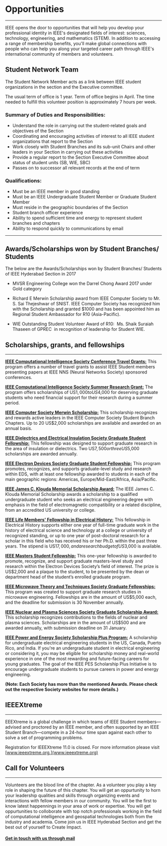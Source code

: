 # Opportunities

---

IEEE opens the door to opportunities that will help you develop your professional identity in IEEE's designated fields of interest: sciences, technology, engineering, and mathematics (STEM). In addition to accessing a range of membership benefits, you'll make global connections with people who can help you along your targeted career path through IEEE's international community of members and volunteers.

## Student Network Team
The Student Network Member acts as a link between IEEE student organizations in the section and the Executive committee.

The usual term of office is 1 year. Term of office begins in April. The time needed to fulfill this volunteer position is approximately 7 hours per week.

### Summary of Duties and Responsibilities:

* Understand the role in carrying out the student-related goals and objectives of the Section
* Coordinating and encouraging activities of interest to all IEEE student organizations that report to the Section
* Work closely with Student Branches and its sub-unit Chairs and other leaders in your Section in carrying out these activities
* Provide a regular report to the Section Executive Committee about status of student units (SB, WIE, SBC)
* Passes on to successor all relevant records at the end of term

### Qualifications:
* Must be an IEEE member in good standing
* Must be an IEEE Undergraduate Student Member or Graduate Student Member
* Must reside in the geographic boundaries of the Section
* Student branch officer experience
* Ability to spend sufficient time and energy to represent student branches and chapters
* Ability to respond quickly to communications by email

---

## Awards/Scholarships won by Student Branches/ Students

The below are the Awards/Scholarships won by Student Branches/ Students of IEEE Hyderabad Section in 2017

* MVSR Engineering College won the Darrel Chong Award 2017 under Gold category

* Richard E Merwin Scholarship award from IEEE Computer Society to Mr. S. Sai Thejeshwar of SNIST. IEEE Computer Society has recognized   him with the Scholarship and granted $1000 and has been appointed him as Regional Student Ambassador for R10 (Asia-Pacific).

* WIE Outstanding Student Volunteer Award of R10:  Ms. Shaik Suraiah Thaseen of GPREC  in recognition of leadership for Student WIE.


## Scholarships, grants, and fellowships

---

[**IEEE Computational Intelligence Society Conference Travel Grants:**](https://www.ieee.org/membership_services/membership/students/awards/comp_intelligence.html) This program offers a number of travel grants to assist IEEE Student members presenting papers at IEEE NNS (Neural Networks Society) sponsored conferences. 

[**IEEE Computational Intelligence Society Summer Research Grant:**](https://www.ieee.org/membership_services/membership/students/awards/comp_intelligence.html) The program offers scholarships of US$1,000 to US$4,000 for deserving graduate students who need financial support for their research during a summer period. 

[**IEEE Computer Society Merwin Scholarship:**](https://www.computer.org/web/students/merwin) This scholarship recognizes and rewards active leaders in the IEEE Computer Society Student Branch Chapters. Up to 20 US$2,000 scholarships are available and awarded on an annual basis.

[**IEEE Dielectrics and Electrical Insulation Society Graduate Student Fellowship:**](https://www.ieee.org/membership_services/membership/students/awards/dei_soc.html) This fellowship was designed to support graduate research in the area of insulation or dielectrics. Two US$7,500 or three US$5,000 scholarships are awarded annually.

[**IEEE Electron Devices Society Graduate Student Fellowship:**](https://www.ieee.org/membership_services/membership/students/awards/eds_fellowship.html) This program promotes, recognizes, and supports graduate-level study and research within EDS, with at least one fellowship awarded to students in each of the main geographic regions: Americas, Europe/Mid-East/Africa, Asia/Pacific.

[**IEEE James C. Klouda Memorial Scholarship Award:**](https://www.ieee.org/membership_services/membership/students/awards/klouda_memorial_scholarship.html) The IEEE James C. Klouda Memorial Scholarship awards a scholarship to a qualified undergraduate student who seeks an electrical engineering degree with emphasis in the field of electromagnetic compatibility or a related discipline, from an accredited US university or college.

[**IEEE Life Members' Fellowship in Electrical History:**](https://www.ieee.org/about/history_center/fellowship.html) This fellowship in Electrical History supports either one year of full-time graduate work in the history of electrical science and technology at a college or university of recognized standing, or up to one year of post-doctoral research for a scholar in this field who has received his or her Ph.D. within the past three years. The stipend is US$17,000, and a research budget of US$3,000 is available.

[**IEEE Masters Student Fellowship:**](http://eds.ieee.org/eds-masters-student-fellowship.html) This one-year fellowship is awarded to promote, recognize, and support graduate masters-level study and research within the Electron Devices Society’s field of interest. The prize is US$2,000 and a plaque to the student, to be presented by the dean or department head of the student’s enrolled graduate program.

[**IEEE Microwave Theory and Techniques Society Graduate Fellowships:**](https://www.ieee.org/membership_services/membership/students/awards/mtt_graduate.html) This program was created to support graduate research studies in microwave engineering. Fellowships are in the amount of US$5,000 each, and the deadline for submission is 30 November annually.

[**IEEE Nuclear and Plasma Sciences Society Graduate Scholarship Award:**](https://www.ieee.org/membership_services/membership/students/awards/awards_nuclear.html) This scholarship recognizes contributions to the fields of nuclear and plasma sciences. Scholarships are in the amount of US$500 and are awarded annually, with submission deadline on 31 January.

[**IEEE Power and Energy Society Scholarship Plus Program:**](https://www.ee-scholarship.org/) A scholarship for undergraduate electrical engineering students in the US, Canada, Puerto Rico, and India. If you're an undergraduate student in electrical engineering or considering it, you may be eligible for scholarship money and real-world experience in one of the most rewarding and future-facing careers for young graduates. The goal of the IEEE PES Scholarship Plus Initiative is to encourage undergraduate students to pursue careers in power and energy engineering.

**(Note: Each Society has more than the mentioned Awards. Please check out the respective Society websites for more details.)**

## IEEEXtreme

---

EEEXtreme is a global challenge in which teams of IEEE Student members—advised and proctored by an IEEE member, and often supported by an IEEE Student Branch—compete in a 24-hour time span against each other to solve a set of programming problems. 

Registration for IEEEXtreme 11.0 is closed. For more information please visit [www.ieeextreme.org.](www.ieeextreme.org)


## Call for Volunteers

---

Volunteers are the blood line of the chapter. As a volunteer you play a key role in shaping the future of this chapter. You will get an oppurtunity to horn your leadership qualities and skills through organizing events and interactions with fellow members in our community. You will be the first to know latest happennings in your area of work or expertise. You will get oppurtunities to colloborate with top notch professionals working in the field of computational intelligence and geospatial technologies both from the industry and academia. Come join us in IEEE Hyderabad Section and get the best out of yourself to Create Impact.

#### [Get in touch with us through mail](ssai.thejeshwar.in@ieee.org)
